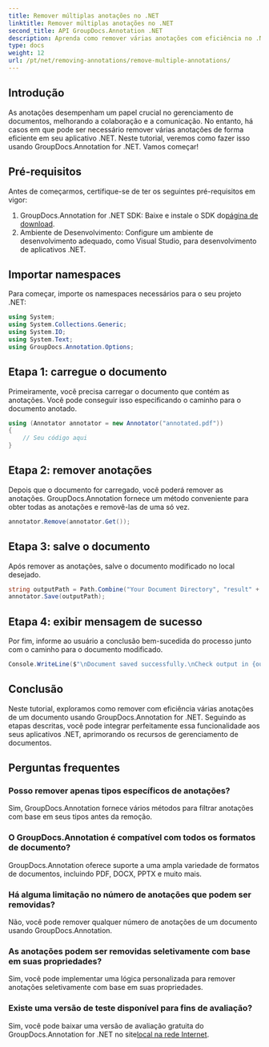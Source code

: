 ```yaml
---
title: Remover múltiplas anotações no .NET
linktitle: Remover múltiplas anotações no .NET
second_title: API GroupDocs.Annotation .NET
description: Aprenda como remover várias anotações com eficiência no .NET usando GroupDocs.Annotation. Siga nosso tutorial passo a passo para integração perfeita em seus aplicativos.
type: docs
weight: 12
url: /pt/net/removing-annotations/remove-multiple-annotations/
---
```

## Introdução
As anotações desempenham um papel crucial no gerenciamento de documentos, melhorando a colaboração e a comunicação. No entanto, há casos em que pode ser necessário remover várias anotações de forma eficiente em seu aplicativo .NET. Neste tutorial, veremos como fazer isso usando GroupDocs.Annotation for .NET. Vamos começar!
## Pré-requisitos
Antes de começarmos, certifique-se de ter os seguintes pré-requisitos em vigor:
1.  GroupDocs.Annotation for .NET SDK: Baixe e instale o SDK do[página de download](https://releases.groupdocs.com/annotation/net/).
2. Ambiente de Desenvolvimento: Configure um ambiente de desenvolvimento adequado, como Visual Studio, para desenvolvimento de aplicativos .NET.

## Importar namespaces
Para começar, importe os namespaces necessários para o seu projeto .NET:
```csharp
using System;
using System.Collections.Generic;
using System.IO;
using System.Text;
using GroupDocs.Annotation.Options;
```
## Etapa 1: carregue o documento
Primeiramente, você precisa carregar o documento que contém as anotações. Você pode conseguir isso especificando o caminho para o documento anotado.
```csharp
using (Annotator annotator = new Annotator("annotated.pdf"))
{
    // Seu código aqui
}
```
## Etapa 2: remover anotações
Depois que o documento for carregado, você poderá remover as anotações. GroupDocs.Annotation fornece um método conveniente para obter todas as anotações e removê-las de uma só vez.
```csharp
annotator.Remove(annotator.Get());
```
## Etapa 3: salve o documento
Após remover as anotações, salve o documento modificado no local desejado.
```csharp
string outputPath = Path.Combine("Your Document Directory", "result" + Path.GetExtension("input.pdf"));
annotator.Save(outputPath);
```
## Etapa 4: exibir mensagem de sucesso
Por fim, informe ao usuário a conclusão bem-sucedida do processo junto com o caminho para o documento modificado.
```csharp
Console.WriteLine($"\nDocument saved successfully.\nCheck output in {outputPath}.");
```

## Conclusão
Neste tutorial, exploramos como remover com eficiência várias anotações de um documento usando GroupDocs.Annotation for .NET. Seguindo as etapas descritas, você pode integrar perfeitamente essa funcionalidade aos seus aplicativos .NET, aprimorando os recursos de gerenciamento de documentos.
## Perguntas frequentes
### Posso remover apenas tipos específicos de anotações?
Sim, GroupDocs.Annotation fornece vários métodos para filtrar anotações com base em seus tipos antes da remoção.
### O GroupDocs.Annotation é compatível com todos os formatos de documento?
GroupDocs.Annotation oferece suporte a uma ampla variedade de formatos de documentos, incluindo PDF, DOCX, PPTX e muito mais.
### Há alguma limitação no número de anotações que podem ser removidas?
Não, você pode remover qualquer número de anotações de um documento usando GroupDocs.Annotation.
### As anotações podem ser removidas seletivamente com base em suas propriedades?
Sim, você pode implementar uma lógica personalizada para remover anotações seletivamente com base em suas propriedades.
### Existe uma versão de teste disponível para fins de avaliação?
 Sim, você pode baixar uma versão de avaliação gratuita do GroupDocs.Annotation for .NET no site[local na rede Internet](https://releases.groupdocs.com/annotation/net/).